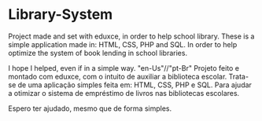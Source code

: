 # Library-System
Project made and set with eduxce, in order to help school library.
These is a simple application made in: HTML, CSS, PHP and SQL. In order to help optimize the system of book lending in school libraries.

I hope I helped, even if in a simple way.
"en-Us"//"pt-Br"
Projeto feito e montado com eduxce, com o intuito de auxiliar a biblioteca escolar.
Trata-se de uma aplicação simples feita em: HTML, CSS, PHP e SQL. Para ajudar a otimizar o sistema de empréstimo de livros nas bibliotecas escolares.

Espero ter ajudado, mesmo que de forma simples.
